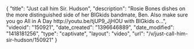 {
    "title": "Just call him Sir. Hudson",
    "description": "Rosie Bones dishes on the more distinguished side of her BIGkids bandmate, Ben. Also make sure you go All in A Day http:\/\/youtu.be\/tjUP9_JjHOU with BIGkids o...",
    "videoid": "150921",
    "date_created": "1396646889",
    "date_modified": "1418181256",
    "type": "captivate",
    "layout": "video",
    "url": "\/v\/just-call-him-sir-hudson\/150921"
}